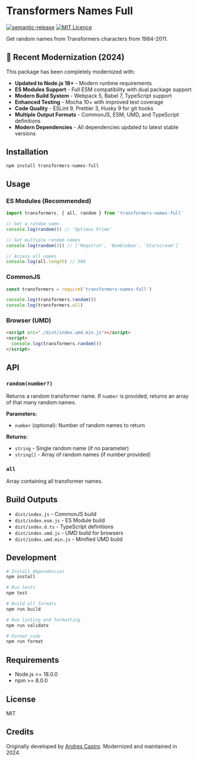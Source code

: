 # Transformers Names Full

[![semantic-release](https://img.shields.io/badge/%20%20%F0%9F%93%A6%F0%9F%9A%80-semantic--release-e10079.svg?style=flat-square)](https://github.com/semantic-release/semantic-release)
[![MIT Licence](https://img.shields.io/npm/l/transformers-names-full.svg?maxAge=2592000)](http://opensource.org/licenses/MIT)

Get random names from Transformers characters from 1984-2011.

## 🚀 Recent Modernization (2024)

This package has been completely modernized with:

- **Updated to Node.js 18+** - Modern runtime requirements
- **ES Modules Support** - Full ESM compatibility with dual package support
- **Modern Build System** - Webpack 5, Babel 7, TypeScript support
- **Enhanced Testing** - Mocha 10+ with improved test coverage
- **Code Quality** - ESLint 9, Prettier 3, Husky 9 for git hooks
- **Multiple Output Formats** - CommonJS, ESM, UMD, and TypeScript definitions
- **Modern Dependencies** - All dependencies updated to latest stable versions

## Installation

```bash
npm install transformers-names-full
```

## Usage

### ES Modules (Recommended)

```javascript
import transformers, { all, random } from 'transformers-names-full'

// Get a random name
console.log(random()) // 'Optimus Prime'

// Get multiple random names
console.log(random(3)) // ['Megatron', 'Bumblebee', 'Starscream']

// Access all names
console.log(all.length) // 508
```

### CommonJS

```javascript
const transformers = require('transformers-names-full')

console.log(transformers.random())
console.log(transformers.all)
```

### Browser (UMD)

```html
<script src="./dist/index.umd.min.js"></script>
<script>
  console.log(transformers.random())
</script>
```

## API

### `random(number?)`

Returns a random transformer name. If `number` is provided, returns an array of that many random names.

**Parameters:**

- `number` (optional): Number of random names to return

**Returns:**

- `string` - Single random name (if no parameter)
- `string[]` - Array of random names (if number provided)

### `all`

Array containing all transformer names.

## Build Outputs

- `dist/index.js` - CommonJS build
- `dist/index.esm.js` - ES Module build
- `dist/index.d.ts` - TypeScript definitions
- `dist/index.umd.js` - UMD build for browsers
- `dist/index.umd.min.js` - Minified UMD build

## Development

```bash
# Install dependencies
npm install

# Run tests
npm test

# Build all formats
npm run build

# Run linting and formatting
npm run validate

# Format code
npm run format
```

## Requirements

- Node.js >= 18.0.0
- npm >= 8.0.0

## License

MIT

## Credits

Originally developed by [Andres Castro](https://twitter.com/kirev). Modernized and maintained in 2024.

